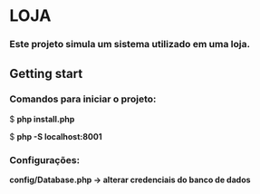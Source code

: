 # LOJA
### Este projeto simula um sistema utilizado em uma loja.

## Getting start

### Comandos para iniciar o projeto:

$ **php install.php**

$ **php -S localhost:8001**

### Configurações:

**config/Database.php -> alterar credenciais do banco de dados**

